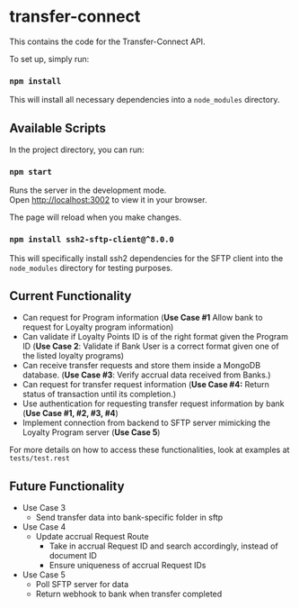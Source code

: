 # transfer-connect

This contains the code for the Transfer-Connect API.

To set up, simply run:

### `npm install`

This will install all necessary dependencies into a `node_modules` directory.

## Available Scripts

In the project directory, you can run:

### `npm start`

Runs the server in the development mode.\
Open [http://localhost:3002](http://localhost:3002) to view it in your browser.

The page will reload when you make changes.

### `npm install ssh2-sftp-client@^8.0.0`

This will specifically install ssh2 dependencies for the SFTP client into the `node_modules` directory for testing purposes.

## Current Functionality
- Can request for Program information (**Use Case #1** Allow bank to request for Loyalty program information)
- Can validate if Loyalty Points ID is of the right format given the Program ID (**Use Case 2**: Validate if Bank User is a correct format given one of the listed loyalty programs)
- Can receive transfer requests and store them inside a MongoDB database. (**Use Case #3**: Verify accrual data received from Banks.)
- Can request for transfer request information (**Use Case #4:** Return status of transaction until its completion.)
- Use authentication for requesting transfer request information by bank (**Use Case #1, #2, #3, #4**)
- Implement connection from backend to SFTP server mimicking the Loyalty Program server (**Use Case 5**)

For more details on how to access these functionalities, look at examples at `tests/test.rest`

## Future Functionality
- Use Case 3
    - Send transfer data into bank-specific folder in sftp
- Use Case 4
    - Update accrual Request Route
        - Take in accrual Request ID and search accordingly, instead of document ID
        - Ensure uniqueness of accrual Request IDs
- Use Case 5
    - Poll SFTP server for data
    - Return webhook to bank when transfer completed